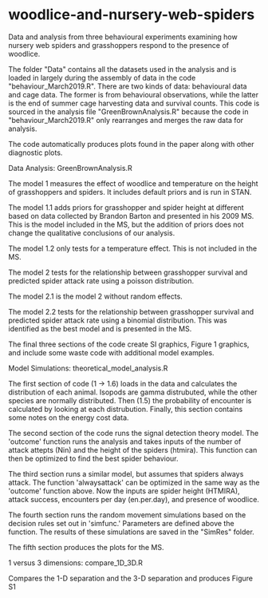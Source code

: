 # woodlice-and-nursery-web-spiders
Data and analysis from three behavioural experiments examining how nursery web spiders and grasshoppers respond to the presence of woodlice.

The folder "Data" contains all the datasets used in the analysis and is loaded in largely during the assembly of data in the code "behaviour_March2019.R". There are two kinds of data: behavioural data and cage data. The former is from behavioural observations, while the latter is the end of summer cage harvesting data and survival counts. This code is sourced in the analysis file "GreenBrownAnalysis.R" because the code in "behaviour_March2019.R" only rearranges and merges the raw data for analysis. 

The code automatically produces plots found in the paper along with other diagnostic plots.

Data Analysis: GreenBrownAnalysis.R

The model 1 measures the effect of woodlice and temperature on the height of grasshoppers and spiders. It includes default priors and is run in STAN.

The model 1.1 adds priors for grasshopper and spider height at different based on data collected by Brandon Barton and presented in his 2009 MS. This is the model included in the MS, but the addition of priors does not change the qualitative conclusions of our analysis.

The model 1.2 only tests for a temperature effect. This is not included in the MS.

The model 2 tests for the relationship between grasshopper survival and predicted spider attack rate using a poisson distribution.

The model 2.1 is the model 2 without random effects.

The model 2.2 tests for the relationship between grasshopper survival and predicted spider attack rate using a binomial distribution. This was identified as the best model and is presented in the MS.

The final three sections of the code create SI graphics, Figure 1 graphics, and include some waste code with additional model examples.

Model Simulations: theoretical_model_analysis.R

The first section of code (1 -> 1.6) loads in the data and calculates the distribution of each animal. Isopods are gamma distrubuted, while the other species are normally distributed. Then (1.5) the probability of encounter is calculated by looking at each distrubution. Finally, this section contains some notes on the energy cost data. 

The second section of the code runs the signal detection theory model. The 'outcome' function runs the analysis and takes inputs of the number of attack attepts (Nin) and the height of the spiders (htmira). This function can then be optimized to find the best spider behaviour.

The third section runs a similar model, but assumes that spiders always attack. The function 'alwaysattack' can be optimized in the same way as the 'outcome' function above. Now the inputs are spider height (HTMIRA), attack success, encounters per day (en.per.day), and presence of woodlice.

The fourth section runs the random movement simulations based on the decision rules set out in 'simfunc.' Parameters are defined above the function. The results of these simulations are saved in the "SimRes" folder.

The fifth section produces the plots for the MS.

1 versus 3 dimensions: compare_1D_3D.R

Compares the 1-D separation and the 3-D separation and produces Figure S1



